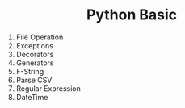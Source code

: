 <div align="center">
    <h1>
        Python Basic
    </h1>
</div>

1. File Operation
1. Exceptions
1. Decorators
1. Generators
1. F-String
1. Parse CSV
1. Regular Expression
1. DateTime
